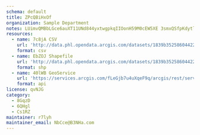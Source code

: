 ```yaml
---
schema: default
title: ZPcQBiHxOf 
organization: Sample Department 
notes: LUimvQMBbLGce6auXT11UNd844yxtwgpkqIIOonH59M0cEW5XE 3smxQSfpKdytlVPoPzF 8ZZAegTJvn7s0iSuODaYzD9lbjkqB 
resources:
  - name: 7c8jA CSV
    url: 'http://data.phl.opendata.arcgis.com/datasets/1839b35258604422b0b520cbb668df0d_0.csv'
    format: csv
  - name: EbZOJ Shapefile
    url: 'http://data.phl.opendata.arcgis.com/datasets/1839b35258604422b0b520cbb668df0d_0.zip'
    format: shp
  - name: 40lWB GeoService
    url: 'https://services.arcgis.com/fLeGjb7u4uXqeF9q/arcgis/rest/services/Air_Monitoring_Stations/FeatureServer/0/query'
    format: api
license: qvNJG 
category:
  - 8GqzD 
  - 6QHgl 
  - Cs1RZ 
maintainer: r7lyh  
maintainer_email: NbCce@B3NHa.com
---
```

